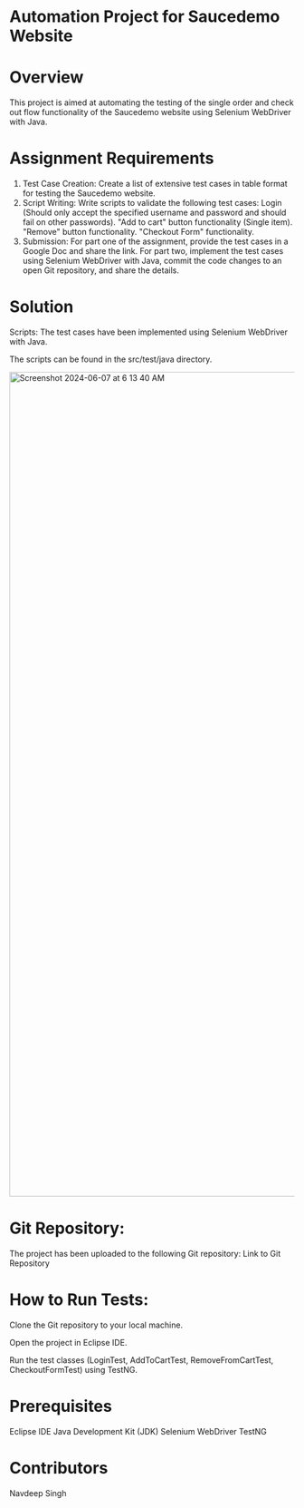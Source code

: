 # Automation Project for Saucedemo Website

# Overview
This project is aimed at automating the testing of the single order and check out flow functionality of the Saucedemo website using Selenium WebDriver with Java. 

# Assignment Requirements
1. Test Case Creation: Create a list of extensive test cases in table format for testing the Saucedemo website.
2. Script Writing: Write scripts to validate the following test cases:
Login (Should only accept the specified username and password and should fail on other passwords).
"Add to cart" button functionality (Single item).
"Remove" button functionality.
"Checkout Form" functionality.
3. Submission:
For part one of the assignment, provide the test cases in a Google Doc and share the link.
For part two, implement the test cases using Selenium WebDriver with Java, commit the code changes to an open Git repository, and share the details.
# Solution
Scripts: The test cases have been implemented using Selenium WebDriver with Java. 

The scripts can be found in the src/test/java directory.


<img width="1455" alt="Screenshot 2024-06-07 at 6 13 40 AM" src="https://github.com/Navdeep123422/Voltmoney/assets/99684795/9088053c-8701-40c3-ae3e-346d67995b71">

# Git Repository: 
The project has been uploaded to the following Git repository: Link to Git Repository
# How to Run Tests:
Clone the Git repository to your local machine.

Open the project in Eclipse IDE.

Run the test classes (LoginTest, AddToCartTest, RemoveFromCartTest, CheckoutFormTest) using TestNG.
# Prerequisites
Eclipse IDE
Java Development Kit (JDK)
Selenium WebDriver
TestNG
# Contributors
Navdeep Singh
